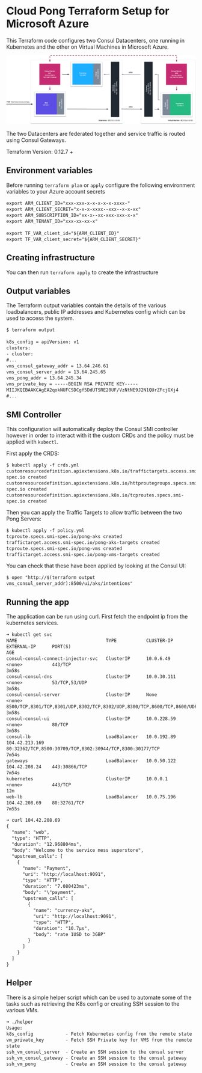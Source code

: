 # Cloud Pong Terraform Setup for Microsoft Azure

This Terraform code configures two Consul Datacenters, one running in Kubernetes and the other on Virtual Machines in Microsoft Azure.

![](/images/gateways.png)

The two Datacenters are federated together and service traffic is routed using Consul Gateways.

Terraform Version: 0.12.7 +

## Environment variables

Before running `terraform plan` or `apply` configure the following environment variables to your Azure account secrets

```
export ARM_CLIENT_ID="xxx-xxx-x-x-x-x-x-xxxx-"
export ARM_CLIENT_SECRET="x-x-x-xxxx--xxx--x-x-xx"
export ARM_SUBSCRIPTION_ID="xx-x--xx-xxx-xxx-x-x"
export ARM_TENANT_ID="xxx-xx-xx-x"

export TF_VAR_client_id="${ARM_CLIENT_ID}"
export TF_VAR_client_secret="${ARM_CLIENT_SECRET}"
```

## Creating infrastructure

You can then run `terraform apply` to create the infrastructure

## Output variables

The Terraform output variables contain the details of the various loadbalancers, public IP addresses and Kubernetes config which can be
used to access the system.

```
$ terraform output

k8s_config = apiVersion: v1
clusters:
- cluster:
#...
vms_consul_gateway_addr = 13.64.246.61
vms_consul_server_addr = 13.64.245.65
vms_pong_addr = 13.64.245.34
vms_private_key = -----BEGIN RSA PRIVATE KEY-----
MIIJKQIBAAKCAgEA2qokNUFCSDCgf5DdUTSRE20UF/VzNtNE9J2N1QUrZFcjGXj4
#...
```

## SMI Controller

This configuration will automatically deploy the Consul SMI controller however in order to interact with it the custom CRDs and the policy must be applied with `kubectl`.

First apply the CRDS:

```
$ kubectl apply -f crds.yml
customresourcedefinition.apiextensions.k8s.io/traffictargets.access.smi-spec.io created
customresourcedefinition.apiextensions.k8s.io/httproutegroups.specs.smi-spec.io created
customresourcedefinition.apiextensions.k8s.io/tcproutes.specs.smi-spec.io created
```

Then you can apply the Traffic Targets to allow traffic between the two Pong Servers:

```
$ kubectl apply -f policy.yml
tcproute.specs.smi-spec.io/pong-aks created
traffictarget.access.smi-spec.io/pong-aks-targets created
tcproute.specs.smi-spec.io/pong-vms created
traffictarget.access.smi-spec.io/pong-vms-targets created
```

You can check that these have been applied by looking at the Consul UI:

```
$ open "http://$(terraform output vms_consul_server_addr):8500/ui/aks/intentions"
```

## Running the app

The application can be run using curl. First fetch the endpoint ip from the kubernetes services.

```
➜ kubectl get svc
NAME                                 TYPE           CLUSTER-IP    EXTERNAL-IP      PORT(S)                                                                   AGE
consul-consul-connect-injector-svc   ClusterIP      10.0.6.49     <none>           443/TCP                                                                   3m58s
consul-consul-dns                    ClusterIP      10.0.30.111   <none>           53/TCP,53/UDP                                                             3m58s
consul-consul-server                 ClusterIP      None          <none>           8500/TCP,8301/TCP,8301/UDP,8302/TCP,8302/UDP,8300/TCP,8600/TCP,8600/UDP   3m58s
consul-consul-ui                     ClusterIP      10.0.228.59   <none>           80/TCP                                                                    3m58s
consul-lb                            LoadBalancer   10.0.192.89   104.42.213.169   80:32362/TCP,8500:30709/TCP,8302:30944/TCP,8300:30177/TCP                 7m54s
gateways                             LoadBalancer   10.0.50.122   104.42.208.24    443:30866/TCP                                                             7m54s
kubernetes                           ClusterIP      10.0.0.1      <none>           443/TCP                                                                   12m
web-lb                               LoadBalancer   10.0.75.196   104.42.208.69    80:32761/TCP                                                              7m55s
```

```
➜ curl 104.42.208.69
{
  "name": "web",
  "type": "HTTP",
  "duration": "12.968804ms",
  "body": "Welcome to the service mess superstore",
  "upstream_calls": [
    {
      "name": "Payment",
      "uri": "http://localhost:9091",
      "type": "HTTP",
      "duration": "7.080423ms",
      "body": "\"payment",
      "upstream_calls": [
        {
          "name": "currency-aks",
          "uri": "http://localhost:9091",
          "type": "HTTP",
          "duration": "10.7µs",
          "body": "rate 1USD to 3GBP"
        }
      ]
    }
  ]
}
```

## Helper

There is a simple helper script which can be used to automate some of the tasks such as retrieving the K8s config or
creating SSH session to the various VMs.

```
➜ ./helper
Usage:
k8s_config            - Fetch Kubernetes config from the remote state
vm_private_key        - Fetch SSH Private key for VMS from the remote state
ssh_vm_consul_server  - Create an SSH session to the consul server
ssh_vm_consul_gateway - Create an SSH session to the consul gateway
ssh_vm_pong           - Create an SSH session to the consul gateway
```
